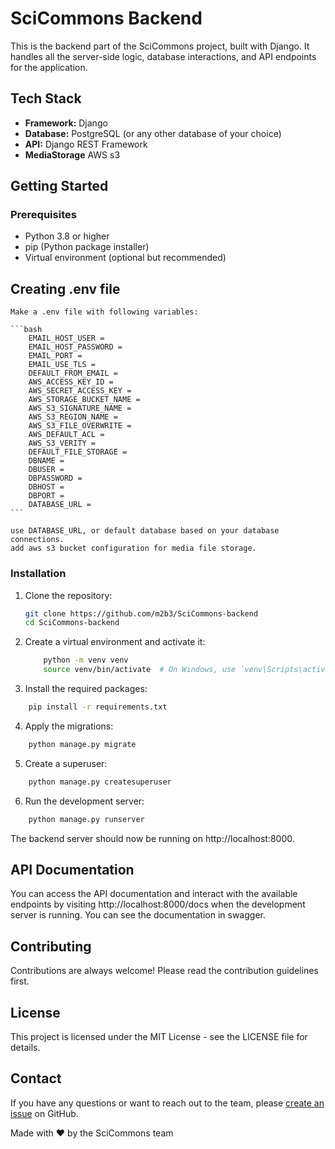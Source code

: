 # SciCommons Backend

This is the backend part of the SciCommons project, built with Django. It handles all the server-side logic, database interactions, and API endpoints for the application.


## Tech Stack

- **Framework:** Django
- **Database:** PostgreSQL (or any other database of your choice)
- **API:** Django REST Framework
- **MediaStorage** AWS s3

## Getting Started

### Prerequisites

- Python 3.8 or higher
- pip (Python package installer)
- Virtual environment (optional but recommended)

## Creating .env file
 
    Make a .env file with following variables:

    ```bash
        EMAIL_HOST_USER = 
        EMAIL_HOST_PASSWORD = 
        EMAIL_PORT = 
        EMAIL_USE_TLS = 
        DEFAULT_FROM_EMAIL = 
        AWS_ACCESS_KEY_ID = 
        AWS_SECRET_ACCESS_KEY = 
        AWS_STORAGE_BUCKET_NAME = 
        AWS_S3_SIGNATURE_NAME = 
        AWS_S3_REGION_NAME = 
        AWS_S3_FILE_OVERWRITE = 
        AWS_DEFAULT_ACL =  
        AWS_S3_VERITY = 
        DEFAULT_FILE_STORAGE =
        DBNAME = 
        DBUSER =
        DBPASSWORD = 
        DBHOST = 
        DBPORT = 
        DATABASE_URL =
    ```

    use DATABASE_URL, or default database based on your database connections.
    add aws s3 bucket configuration for media file storage.

### Installation

1. Clone the repository:

   ```bash
   git clone https://github.com/m2b3/SciCommons-backend
   cd SciCommons-backend
    ```

2. Create a virtual environment and activate it:
    ```bash
        python -m venv venv
        source venv/bin/activate  # On Windows, use `venv\Scripts\activate`
    ```
3. Install the required packages:

```bash
    pip install -r requirements.txt
```

4. Apply the migrations:

```bash
    python manage.py migrate
```

5. Create a superuser:
```bash
    python manage.py createsuperuser
```

6. Run the development server:
```bash
    python manage.py runserver
```

The backend server should now be running on http://localhost:8000.

## API Documentation
You can access the API documentation and interact with the available endpoints by visiting http://localhost:8000/docs when the development server is running.
You can see the documentation in swagger.

## Contributing
Contributions are always welcome! Please read the contribution guidelines first.

## License
This project is licensed under the MIT License - see the LICENSE file for details.

## Contact
If you have any questions or want to reach out to the team, please [create an issue](https://github.com/m2b3/SciCommons-backend/issues) on GitHub.

Made with :heart: by the SciCommons team
